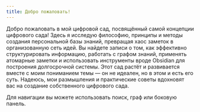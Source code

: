 ```yaml
---
title: Добро пожаловать!
---
```


Добро пожаловать в мой цифровой сад, посвящённый самой концепции цифрового сада! Здесь я исследую философию, принципы и методы создания персональной базы знаний, превращая хаос заметок в организованную сеть идей. Вы найдете записи о том, как эффективно структурировать информацию, работать с графом знаний, применять атомарные заметки и использовать инструменты вроде Obsidian для построения долгосрочной системы. Этот сад растёт и развивается вместе с моим пониманием темы — он не идеален, но в этом и есть его суть. Надеюсь, мои размышления и практические советы вдохновят вас на создание собственного цифрового сада.

Для навигации вы можете использовать поиск, граф или боковую панель.